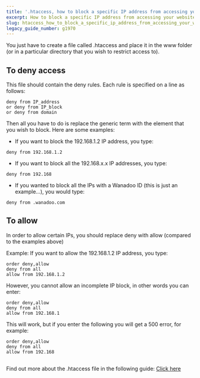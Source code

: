 ```yaml
---
title: '.htaccess, how to block a specific IP address from accessing your website'
excerpt: How to block a specific IP address from accessing your website
slug: htaccess_how_to_block_a_specific_ip_address_from_accessing_your_website
legacy_guide_number: g1970
---
```


You just have to create a file called .htaccess and place it in the www folder (or in a particular directory that you wish to restrict access to).

## To deny access
This file should contain the deny rules. Each rule is specified on a line as follows:


```
deny from IP_address
or deny from IP_block
or deny from domain
```


Then all you have to do is replace the generic term with the element that you wish to block. Here are some examples:


- If you want to block the 192.168.1.2 IP address, you type:


```
deny from 192.168.1.2
```


- If you want to block all the 192.168.x.x IP addresses, you type:


```
deny from 192.168
```


- If you wanted to block all the IPs with a Wanadoo ID (this is just an example...), you would type:


```
deny from .wanadoo.com
```





## To allow
In order to allow certain IPs, you should replace deny with allow (compared to the examples above)

Example:
If you want to allow the 192.168.1.2 IP address, you type:


```
order deny,allow
deny from all
allow from 192.168.1.2
```


However, you cannot allow an incomplete IP block, in other words you can enter:


```
order deny,allow
deny from all
allow from 192.168.1
```


This will work, but if you enter the following you will get a 500 error, for example: 


```
order deny,allow
deny from all
allow from 192.168
```




## 
Find out more about the .htaccess file in the following guide: [Click here](https://www.ovh.co.uk/g1967.mutualise_tout_sur_le_fichier_htaccess)

